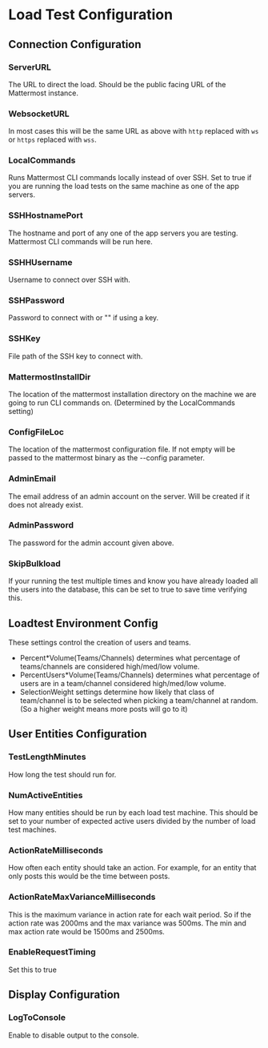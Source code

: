 # Load Test Configuration

## Connection Configuration

### ServerURL

The URL to direct the load. Should be the public facing URL of the Mattermost instance. 

### WebsocketURL

In most cases this will be the same URL as above with `http` replaced with `ws` or `https` replaced with `wss`.

### LocalCommands

Runs Mattermost CLI commands locally instead of over SSH. Set to true if you are running the load tests on the same machine as one of the app servers. 

### SSHHostnamePort

The hostname and port of any one of the app servers you are testing. Mattermost CLI commands will be run here.

### SSHHUsername

Username to connect over SSH with.

### SSHPassword

Password to connect with or "" if using a key.

### SSHKey

File path of the SSH key to connect with.

### MattermostInstallDir

The location of the mattermost installation directory on the machine we are going to run CLI commands on. (Determined by the LocalCommands setting)

### ConfigFileLoc

The location of the mattermost configuration file. If not empty will be passed to the mattermost binary as the --config parameter.

### AdminEmail

The email address of an admin account on the server. Will be created if it does not already exist.

### AdminPassword

The password for the admin account given above.

### SkipBulkload

If your running the test multiple times and know you have already loaded all the users into the database, this can be set to true to save time verifying this.

## Loadtest Environment Config

These settings control the creation of users and teams. 

- Percent*Volume(Teams/Channels) determines what percentage of teams/channels are considered high/med/low volume.
- PercentUsers*Volume(Teams/Channels) determines what percentage of users are in a team/channel considered high/med/low volume.
- SelectionWeight settings determine how likely that class of team/channel is to be selected when picking a team/channel at random. (So a higher weight means more posts will go to it)

## User Entities Configuration

### TestLengthMinutes

How long the test should run for.

### NumActiveEntities

How many entities should be run by each load test machine. This should be set to your number of expected active users divided by the number of load test machines.

### ActionRateMilliseconds

How often each entity should take an action. For example, for an entity that only posts this would be the time between posts.

### ActionRateMaxVarianceMilliseconds

This is the maximum variance in action rate for each wait period. So if the action rate was 2000ms and the max variance was 500ms. The min and max action rate would be 1500ms and 2500ms.

### EnableRequestTiming

Set this to true

## Display Configuration

### LogToConsole

Enable to disable output to the console. 
